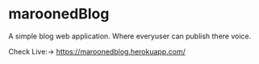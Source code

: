 # maroonedBlog
A simple blog web application. Where everyuser can publish there voice.

Check Live:→ https://maroonedblog.herokuapp.com/
